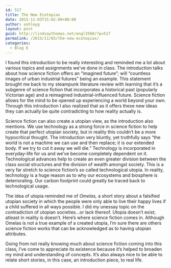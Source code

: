 ```yaml
---
id: 517
title: The New Ecotopias
date: 2015-11-03T15:02:09+00:00
author: ashleyg
layout: post
guid: http://lindsaythomas.net/engl3560/?p=517
permalink: /2015/11/03/the-new-ecotopias/
categories:
  - Blog 6
---
```

I found this introduction to be really interesting and reminded me a lot about various topics and assignments we’ve done in class. The introduction talks about how science fiction offers an “imagined future”; will “countless images of urban industrial futures” being an example. This statement brought me back to my steampunk literature review with learning that it’s a subgenre of science fiction that incorporates a historical past (popularly Victorian age) and a reimagined industrial-influenced future. Science fiction allows for the mind to be opened up experiencing a world beyond your own. Through this introduction I also realized that as it offers these new ideas they can actually be quite contradicting to how reality actually is.

Science fiction can also create a utopian view, as the introduction also mentions. We use technology as a strong force in science fiction to help create that perfect utopian society, but in reality this couldn’t be a more hypocritical thought. The introduction very bluntly, yet truthfully says “the world is not a machine we can use and then replace; it is our extended body. If we try to cut it away we will die.” Technology is incorporated in everyday-life for us and we’ve become completely dependent on it. Technological advances help to create an even greater division between the class social structures and the division of wealth amongst society. This is a very far stretch to science fiction’s so called technological utopia. In reality, technology is a huge reason as to why our ecosystems and biosphere is deteriorating. Our carbon footprint could greatly be traced back to technological usage.

The idea of utopia reminded me of _Omelas,_ a short story about a falsified utopian society in which the people were only able to live their happy lives if a child suffered in all ways possible. I did my unessay topic on the contradiction of utopian societies…or lack thereof. Utopia doesn’t exist; atleast in reality is doesn’t. Here’s where science fiction comes in. Although Omelas is not a true example of a created utopia, I’m sure there are others science fiction works that can be acknowledged as to having utopian attributes.

Going from not really knowing much about science fiction coming into this class, I’ve come to appreciate its existence because it’s helped to broaden my mind and understanding of concepts. It’s also always nice to be able to relate short stories, in this case, an introduction piece, to real life.